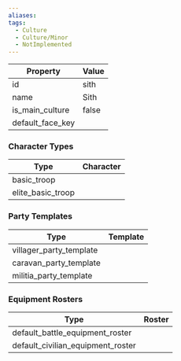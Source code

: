 ```yaml
---
aliases: 
tags:
  - Culture
  - Culture/Minor
  - NotImplemented
---
```


| Property         | Value |
| ---------------- | ----- |
| id               | sith  |
| name             | Sith  |
| is_main_culture  | false |
| default_face_key |       |

### Character Types
| Type              | Character |
| ----------------- | --------- |
| basic_troop       |           |
| elite_basic_troop |           |

### Party Templates
| Type                    | Template |
| ----------------------- | -------- |
| villager_party_template |          |
| caravan_party_template  |          |
| militia_party_template  |          |

### Equipment Rosters
| Type                              | Roster |
| --------------------------------- | ------ |
| default_battle_equipment_roster   |        |
| default_civilian_equipment_roster |        |